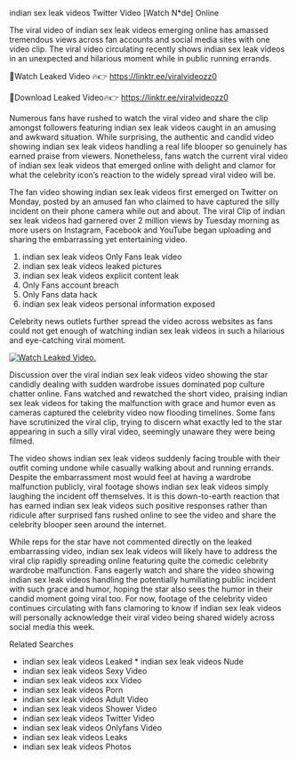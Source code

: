 ﻿indian sex leak videos Twitter Video [Watch N*de] Online

The viral video of ﻿indian sex leak videos emerging online has amassed tremendous views across fan accounts and social media sites with one video clip. The viral video circulating recently shows ﻿indian sex leak videos in an unexpected and hilarious moment while in public running errands. 

🔴Watch Leaked Video 🔥👉  https://linktr.ee/viralvideozz0 

🔴Download Leaked Video🔥👉  https://linktr.ee/viralvideozz0 

Numerous fans have rushed to watch the viral video and share the clip amongst followers featuring ﻿indian sex leak videos caught in an amusing and awkward situation. While surprising, the authentic and candid video showing ﻿indian sex leak videos handling a real life blooper so genuinely has earned praise from viewers. Nonetheless, fans watch the current viral video of ﻿indian sex leak videos that emerged online with delight and clamor for what the celebrity icon’s reaction to the widely spread viral video will be.

The fan video showing ﻿indian sex leak videos first emerged on Twitter on Monday, posted by an amused fan who claimed to have captured the silly incident on their phone camera while out and about. The viral Clip of ﻿indian sex leak videos had garnered over 2 million views by Tuesday morning as more users on Instagram, Facebook and YouTube began uploading and sharing the embarrassing yet entertaining video. 

1. ﻿indian sex leak videos Only Fans leak video
2. ﻿indian sex leak videos leaked pictures
3. ﻿indian sex leak videos explicit content leak
4. Only Fans account breach
5. Only Fans data hack
6. ﻿indian sex leak videos personal information exposed

Celebrity news outlets further spread the video across websites as fans could not get enough of watching ﻿indian sex leak videos in such a hilarious and eye-catching viral moment. 

[![Watch Leaked Video.](https://miro.medium.com/v2/resize:fit:828/format:webp/1*cilzJN44JGOrTw9NJCrNHA.gif "Watch Leaked Video")](https://linktr.ee/viralvideozz0)

Discussion over the viral ﻿indian sex leak videos video showing the star candidly dealing with sudden wardrobe issues dominated pop culture chatter online. Fans watched and rewatched the short video, praising ﻿indian sex leak videos for taking the malfunction with grace and humor even as cameras captured the celebrity video now flooding timelines. Some fans have scrutinized the viral clip, trying to discern what exactly led to the star appearing in such a silly viral video, seemingly unaware they were being filmed.

The video shows ﻿indian sex leak videos suddenly facing trouble with their outfit coming undone while casually walking about and running errands. Despite the embarrassment most would feel at having a wardrobe malfunction publicly, viral footage shows ﻿indian sex leak videos simply laughing the incident off themselves. It is this down-to-earth reaction that has earned ﻿indian sex leak videos such positive responses rather than ridicule after surprised fans rushed online to see the video and share the celebrity blooper seen around the internet.  

While reps for the star have not commented directly on the leaked embarrassing video, ﻿indian sex leak videos will likely have to address the viral clip rapidly spreading online featuring quite the comedic celebrity wardrobe malfunction. Fans eagerly watch and share the video showing ﻿indian sex leak videos handling the potentially humiliating public incident with such grace and humor, hoping the star also sees the humor in their candid moment going viral too. For now, footage of the celebrity video continues circulating with fans clamoring to know if ﻿indian sex leak videos will personally acknowledge their viral video being shared widely across social media this week.

Related Searches
* ﻿indian sex leak videos Leaked
﻿* indian sex leak videos Nude
* ﻿indian sex leak videos Sexy Video
* ﻿indian sex leak videos xxx Video
* ﻿indian sex leak videos Porn
* ﻿indian sex leak videos Adult Video
* ﻿indian sex leak videos Shower Video
* ﻿indian sex leak videos Twitter Video
* ﻿indian sex leak videos Onlyfans Video
* ﻿indian sex leak videos Leaks
* ﻿indian sex leak videos Photos